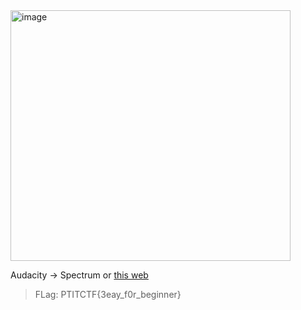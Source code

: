 <img width="448" height="401" alt="image" src="https://github.com/user-attachments/assets/c0622b24-0207-48dc-b084-5af3f23ac99b" />  

Audacity -> Spectrum or [this web](https://academo.org/demos/spectrum-analyzer/)  

> FLag: PTITCTF{3eay_f0r_beginner}
